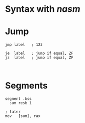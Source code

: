 # Syntax with *nasm*

# Jump

```assembly
jmp label   ; 123

je  label   ; jump if equal, ZF
jz  label   ; jump if equal, ZF



```

# Segments

```assembly
segment .bss
  sum resb 1

; later
mov   [sum], rax
```
